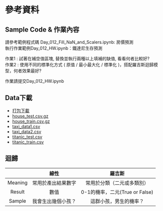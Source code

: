 # 參考資料
## Sample Code & 作業內容
請參考範例程式碼 Day_012_Fill_NaN_and_Scalers.ipynb: 房價預測<br>
執行作業範例Day_012_HW.ipynb：鐵達尼生存預測

作業1 : 試著在補空值區塊, 替換並執行兩種以上填補的缺值, 看看何者比較好?<br>
作業2 : 使用不同的標準化方式 ( 原值 / 最小最大化 / 標準化 )，搭配羅吉斯迴歸模型，何者效果最好?

作業請提交Day_012_HW.ipynb
## Data下載
* [打包下載](http://ai100.cupoy.com/file-download/part02/Part02.7z)
* [house_test.csv.gz](http://ai100.cupoy.com/file-download/part02/house_test.csv.gz)
* [house_train.csv.gz](http://ai100.cupoy.com/file-download/part02/house_train.csv.gz)
* [taxi_data1.csv](http://ai100.cupoy.com/file-download/part02/taxi_data1.csv)
* [taxi_data2.csv](http://ai100.cupoy.com/file-download/part02/taxi_data2.csv)
* [titanic_test.csv](http://ai100.cupoy.com/file-download/part02/titanic_test.csv)
* [titanic_train.csv](http://ai100.cupoy.com/file-download/part02/itanic_train.csv)

## 迴歸

| | 線性| 羅吉斯 |
|:-----:|:-----:|:-----:|
|  Meaning |  常用於產出結果數字 | 常用於分類（二元或多類別）|
| Result   |  數值  | 0-1的機率，二元(True or False) |
| Sample   |  我會生出幾個小孩？  |  這群小孩，男生的機率？ |
